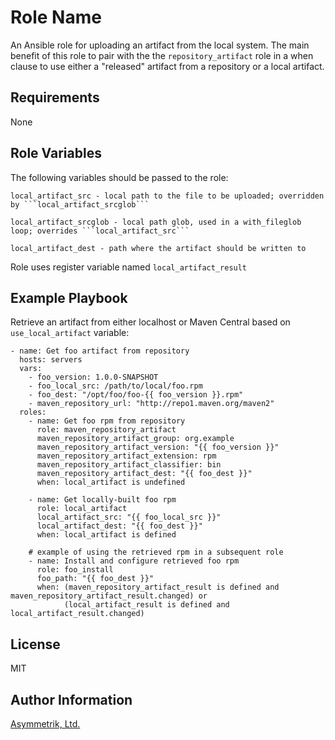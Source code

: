 Role Name
=========

An Ansible role for uploading an artifact from the local system. The main benefit of this role to pair with the
the ```repository_artifact``` role in a when clause to use either a "released" artifact from a repository or a local artifact.

Requirements
------------

None

Role Variables
--------------

The following variables should be passed to the role:

    local_artifact_src - local path to the file to be uploaded; overridden by ```local_artifact_srcglob```

    local_artifact_srcglob - local path glob, used in a with_fileglob loop; overrides ```local_artifact_src```

    local_artifact_dest - path where the artifact should be written to

Role uses register variable named ```local_artifact_result```

Example Playbook
----------------

Retrieve an artifact from either localhost or Maven Central based on
```use_local_artifact``` variable:

    - name: Get foo artifact from repository
      hosts: servers
      vars:
        - foo_version: 1.0.0-SNAPSHOT
        - foo_local_src: /path/to/local/foo.rpm
        - foo_dest: "/opt/foo/foo-{{ foo_version }}.rpm"
        - maven_repository_url: "http://repo1.maven.org/maven2"
      roles:
        - name: Get foo rpm from repository
          role: maven_repository_artifact
          maven_repository_artifact_group: org.example
          maven_repository_artifact_version: "{{ foo_version }}"
          maven_repository_artifact_extension: rpm
          maven_repository_artifact_classifier: bin
          maven_repository_artifact_dest: "{{ foo_dest }}"
          when: local_artifact is undefined

        - name: Get locally-built foo rpm
          role: local_artifact
          local_artifact_src: "{{ foo_local_src }}"
          local_artifact_dest: "{{ foo_dest }}"
          when: local_artifact is defined

        # example of using the retrieved rpm in a subsequent role
        - name: Install and configure retrieved foo rpm
          role: foo_install
          foo_path: "{{ foo_dest }}"
          when: (maven_repository_artifact_result is defined and maven_repository_artifact_result.changed) or
                (local_artifact_result is defined and local_artifact_result.changed)

License
-------

MIT

Author Information
------------------

[Asymmetrik, Ltd.](https://www.asymmetrik.com/)
